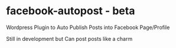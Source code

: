 facebook-autopost - beta
===========================

Wordpress Plugin to Auto Publish Posts into Facebook Page/Profile

Still in development but Can post posts like a charm
